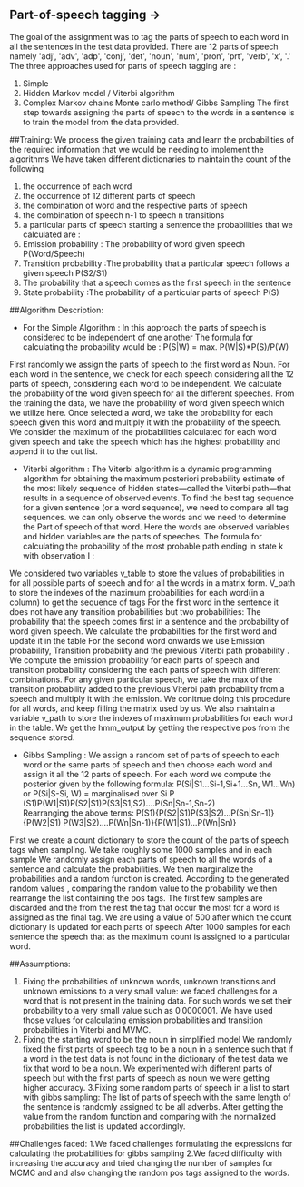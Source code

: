 Part-of-speech tagging ->
------------------------------
The goal of the assignment was to tag the parts of speech to each word in all the sentences in the test data provided. There are 12 parts of speech namely 'adj', 'adv', 'adp', 'conj', 'det', 'noun', 'num', 'pron', 'prt', 'verb', 'x', '.'
The three approaches used for parts of speech tagging are :
1.	Simple
2.	Hidden Markov model / Viterbi algorithm
3.	Complex Markov chains Monte carlo method/ Gibbs Sampling
The first step towards assigning the parts of speech to the words in a sentence is to train the model from the data provided.

##Training:
 We process the given training data and learn the probabilities of the required information that we would be needing to implement the algorithms
We have taken different dictionaries to maintain the count of the following
1)	the occurrence of each word 
2)	the occurrence of 12 different parts of speech 
3)	the combination of word and the respective parts of speech 
4)	the combination of speech n-1 to speech n transitions 
5)	a particular parts of speech starting a sentence
 the probabilities that we calculated are :
1)	Emission probability : The probability of word given speech P(Word/Speech)
2)	Transition probability :The probability that a particular speech follows a given speech P(S2/S1)
3)	The probability that a speech comes as the first speech in the sentence 
4)	State probability :The probability of a particular parts of speech P(S)

##Algorithm Description:
* For the Simple Algorithm :
In this approach the parts of speech is considered to be independent of one another 
The formula for calculating the probability would be : 
P(S|W) = max. P(W|S)*P(S)/P(W)

First randomly we assign the parts of speech to the first word as Noun.
For each word in the sentence, we check for each speech considering all the 12 parts of speech, considering each word to be independent. We calculate the probability of the word given speech for all the different speeches. From the training the data, we have the probability of word given speech which we utilize here. 
Once selected a word, we take the probability for each speech given this word and multiply it with the probability of the speech. We consider the maximum of the probabilities calculated for each word given speech and take the speech which has the highest probability and append it to the out list.

* Viterbi algorithm :
The Viterbi algorithm is a dynamic programming algorithm for obtaining the maximum posteriori probability estimate of the most likely sequence of hidden states—called the Viterbi path—that results in a sequence of observed events. 
To find the best tag sequence for a given sentence (or a word sequence), we need to compare all tag sequences. we can only observe the words and we need to determine the Part of speech of that word. Here the words are observed variables and hidden variables are the parts of speeches.
The formula for calculating the probability of the most probable path ending in state k with observation I :
                                           
We considered two variables v_table to store the values of probabilities in for all possible parts of speech and for all the words in a matrix form. V_path to store the indexes of the maximum probabilities for each word(in a column) to get the sequence of tags
For the first word in the sentence it does not have any transition probabilities but two probabilities: The probability that the speech comes first in a sentence and the probability of word given speech. We calculate the probabilities for the first word and update it in the table 
For the second word onwards we use Emission probability, Transition probability and the previous Viterbi path probability . We compute the emission probability for each parts of speech and transition probability considering the each parts of speech with different combinations. For any given particular speech, we take the max of the transition probability added to the previous Viterbi path probability from a speech and multiply it with the emission.
We conitnue doing this procedure for all words, and keep filling the matrix used by us. We also maintain a variable v_path to store the indexes of maximum probabilities  for each word in the table.
We get the hmm_output by getting the respective pos from the sequence stored.

* Gibbs Sampling : 
We assign a random set of parts of speech to each word or the same parts of speech and then choose each word and assign it all the 12 parts of speech. For each word we compute the posterior given by the following formula:
	               P(Si|S1…Si-1,Si+1…Sn, W1…Wn) or P(Si|S-Si, W)  =
 marginalised over Si 
                            P (S1)P(W1|S1)P(S2|S1)P(S3|S1,S2)….P(Sn|Sn-1,Sn-2)	
Rearranging the above terms:
P(S1){P(S2|S1)P(S3|S2)…P(Sn|Sn-1)}{P(W2|S1) P(W3|S2)….P(Wn|Sn-1)}{P(W1|S1)…P(Wn|Sn)}

First we create a count dictionary to store the count of the parts of speech tags when sampling.
We take roughly some 1000 samples and in each sample We randomly assign each parts of speech to all the words of a sentence and calculate the probabilities. We then marginalize the probabilities and a random function is created. According to the generated random values , comparing the random value to the probability we then rearrange the list containing the pos tags.
The first few samples are discarded and the from the rest the tag that occur the most for a word is assigned as the final tag. We are using a value of 500 after which the count dictionary is updated for each parts of speech
After 1000 samples for each sentence the speech that as the maximum count is assigned to a particular word.

##Assumptions:
1. Fixing the probabilities of unknown words, unknown transitions and unknown emissions to a very small value:
we faced challenges for a word that is not present in the training data. For such words we set their probability to a very small value such as 0.0000001. We have used those values for calculating emission probabilities and transition probabilities in  Viterbi and MVMC.
2. Fixing the starting word to be the noun in simplified model
We randomly fixed the first parts of speech tag to be a noun in a sentence such that if a word in the test data is not found in the dictionary of the test data we fix that word to be a noun. We experimented with different parts of speech but with the first parts of speech as noun we were getting higher accuracy.
3.Fixing some random parts of speech in a list to start with gibbs sampling:
The list of parts of speech with the same length of the sentence is randomly assigned to be all adverbs. After getting the value from the random function and comparing with the normalized probabilities the list is updated accordingly.

##Challenges faced:
1.We faced challenges formulating the expressions for calculating the probabilities for gibbs sampling
2.We faced difficulty with increasing the accuracy and tried changing the number of samples for MCMC and and also changing the random pos tags assigned to the words.

